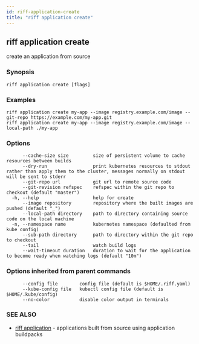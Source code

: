 ```yaml
---
id: riff-application-create
title: "riff application create"
---
```

## riff application create

create an application from source

### Synopsis

<todo>

```
riff application create [flags]
```

### Examples

```
riff application create my-app --image registry.example.com/image --git-repo https://example.com/my-app.git
riff application create my-app --image registry.example.com/image --local-path ./my-app
```

### Options

```
      --cache-size size         size of persistent volume to cache resources between builds
      --dry-run                 print kubernetes resources to stdout rather than apply them to the cluster, messages normally on stdout will be sent to stderr
      --git-repo url            git url to remote source code
      --git-revision refspec    refspec within the git repo to checkout (default "master")
  -h, --help                    help for create
      --image repository        repository where the built images are pushed (default "_")
      --local-path directory    path to directory containing source code on the local machine
  -n, --namespace name          kubernetes namespace (defaulted from kube config)
      --sub-path directory      path to directory within the git repo to checkout
      --tail                    watch build logs
      --wait-timeout duration   duration to wait for the application to become ready when watching logs (default "10m")
```

### Options inherited from parent commands

```
      --config file        config file (default is $HOME/.riff.yaml)
      --kube-config file   kubectl config file (default is $HOME/.kube/config)
      --no-color           disable color output in terminals
```

### SEE ALSO

* [riff application](riff_application.md)	 - applications built from source using application buildpacks

